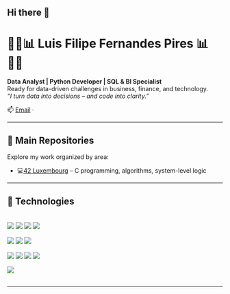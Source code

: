 ## Hi there 👋

# 👨‍💻📊 Luis Filipe Fernandes Pires 📊👨‍💻

**Data Analyst | Python Developer | SQL & BI Specialist**  
Ready for data-driven challenges in business, finance, and technology.  
_“I turn data into decisions – and code into clarity.”_

📫 [Email](mailto:learn2b3e@hotmail.com) · 

---
## 📁 Main Repositories

Explore my work organized by area:

- 💻[42 Luxembourg](https://github.com/LuisFilipePires/ecole-42) – C programming, algorithms, system-level logic  

---
## 🧰 Technologies

<div style="display: inline_block"><br/>

  <!-- Backend / Programming -->
  <img align="center" src="https://img.shields.io/badge/Python-3776AB?style=for-the-badge&logo=python&logoColor=white"/>
  <img align="center" src="https://img.shields.io/badge/C-A8B9CC?style=for-the-badge&logo=c&logoColor=black"/>
  <img align="center" src="https://img.shields.io/badge/C++-00599C?style=for-the-badge&logo=c%2B%2B&logoColor=white"/>
  <img align="center" src="https://img.shields.io/badge/Git-F05032?style=for-the-badge&logo=git&logoColor=white"/>
  <br/><br/>

  <!-- Data & BI -->
  <img align="center" src="https://img.shields.io/badge/MySQL-4479A1?style=for-the-badge&logo=mysql&logoColor=white"/>
  <img align="center" src="https://img.shields.io/badge/Power%20BI-F2C811?style=for-the-badge&logo=powerbi&logoColor=black"/>
  <img align="center" src="https://img.shields.io/badge/Microsoft%20Excel-217346?style=for-the-badge&logo=microsoft-excel&logoColor=white"/>
  <br/><br/>

  <!-- AI & ML -->
  <img align="center" src="https://img.shields.io/badge/Scikit--Learn-F7931E?style=for-the-badge&logo=scikit-learn&logoColor=white"/>
  <img align="center" src="https://img.shields.io/badge/Numpy-013243?style=for-the-badge&logo=numpy&logoColor=white"/>
  <img align="center" src="https://img.shields.io/badge/Pandas-150458?style=for-the-badge&logo=pandas&logoColor=white"/>
  <img align="center" src="https://img.shields.io/badge/Jupyter-F37626?style=for-the-badge&logo=jupyter&logoColor=white"/>
  <br/><br/>

  <!-- Blockchain -->
  <img align="center" src="https://img.shields.io/badge/Solidity-363636?style=for-the-badge&logo=solidity&logoColor=white"/>

</div><br/>

---


